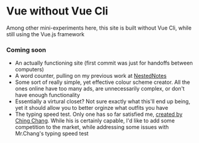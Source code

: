 # Vue without Vue Cli
Among other mini-experiments here, this site is built without Vue Cli, while still using the Vue.js framework

### Coming soon
- An actually functioning site (first commit was just for handoffs between computers)
- A word counter, pulling on my previous work at [NestedNotes](https://nestednotes.netlify.com/#/wc)
- Some sort of really simple, yet effective colour scheme creator. All the ones online have too many ads, are unnecessarily complex, or don't have enough functionality
- Essentially a virtural closet? Not sure exactly what this'll end up being, yet it should allow you to better orginze what outfits you have
- The typing speed test. Only one has so far satisfied me, [created by Ching Chang](https://chingchang.dev/projects/typing-speed-test). While his is certainly capable, I'd like to add some competition to the market, while addressing some issues with Mr.Chang's typing speed test
